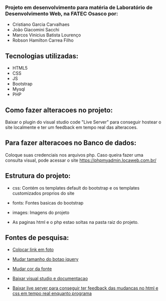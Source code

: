### Projeto em desenvolvimento para matéria de Laboratório de Desenvolvimento Web, na FATEC Osasco por: <br>
- Cristiano Garcia Carvalhaes <br>
- João Giacomini Sacchi <br>
- Marcos Vinicius Batista Lourenço <br>
- Robson Hamilton Carrea Filho <br>


## Tecnologias utilizadas:
- HTML5
- CSS
- JS
- Bootstrap
- Mysql
- PHP

## Como fazer alteracoes no projeto:
Baixar o plugin do visual studio code "Live Server" para conseguir hostear o site localmente
e ter um feedback em tempo real das alteracoes.


## Para fazer alteracoes no Banco de dados:
Coloque suas credenciais nos arquivos php.
Caso queira fazer uma consulta visual, pode acessar o site https://phpmyadmin.locaweb.com.br/


## Estrutura do projeto:
- css: Contém os templates default do bootstrap e os templates customizados proprios do site

- fonts: Fontes basicas do bootstrap

- images: Imagens do projeto

- As paginas html e o php estao soltas na pasta raiz do projeto.


## Fontes de pesquisa:

- [Colocar link em foto](https://pagedart.com/blog/linking-images-in-html/)

- [Mudar tamanho do botao jquery](https://stackoverflow.com/questions/28191573/change-buttons-to-btn-block-on-mobile-screen-size)

- [Mudar cor da fonte](https://www.freecodecamp.org/news/how-to-change-text-color-in-html/)

- [Baixar visual studio e documentacao](https://code.visualstudio.com/)

- [Baixar live server para conseguir ter feedback das mudancas no html e css em tempo real enquanto programa](https://marketplace.visualstudio.com/items?itemName=ritwickdey.LiveServer)